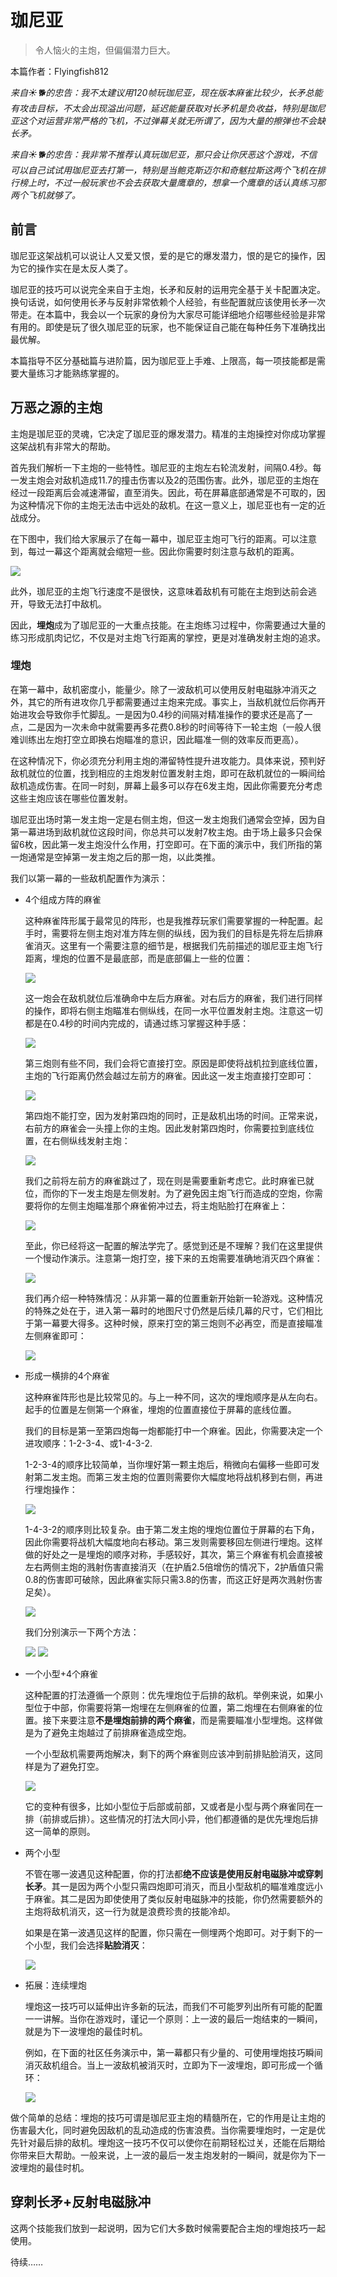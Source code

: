 # 珈尼亚

> 令人恼火的主炮，但偏偏潜力巨大。

本篇作者：Flyingfish812

*来自☀🐕的忠告：我不太建议用120帧玩珈尼亚，现在版本麻雀比较少，长矛总能有攻击目标，不太会出现溢出问题，延迟能量获取对长矛机是负收益，特别是珈尼亚这个对运营非常严格的飞机，不过弹幕关就无所谓了，因为大量的擦弹也不会缺长矛。*

*来自☀🐕的忠告：我非常不推荐认真玩珈尼亚，那只会让你厌恶这个游戏，不信可以自己试试用珈尼亚去打第一，特别是当鲍克斯迈尔和奇魃拉斯这两个飞机在排行榜上时，不过一般玩家也不会去获取大量鹰章的，想拿一个鹰章的话认真练习那两个飞机就够了。*

## 前言

珈尼亚这架战机可以说让人又爱又恨，爱的是它的爆发潜力，恨的是它的操作，因为它的操作实在是太反人类了。

珈尼亚的技巧可以说完全来自于主炮，长矛和反射的运用完全基于关卡配置决定。换句话说，如何使用长矛与反射非常依赖个人经验，有些配置就应该使用长矛一次带走。在本篇中，我会以一个玩家的身份为大家尽可能详细地介绍哪些经验是非常有用的。即使是玩了很久珈尼亚的玩家，也不能保证自己能在每种任务下准确找出最优解。

本篇指导不区分基础篇与进阶篇，因为珈尼亚上手难、上限高，每一项技能都是需要大量练习才能熟练掌握的。

## 万恶之源的主炮

主炮是珈尼亚的灵魂，它决定了珈尼亚的爆发潜力。精准的主炮操控对你成功掌握这架战机有非常大的帮助。

首先我们解析一下主炮的一些特性。珈尼亚的主炮左右轮流发射，间隔0.4秒。每一发主炮会对敌机造成11.7的撞击伤害以及2的范围伤害。此外，珈尼亚的主炮在经过一段距离后会减速滞留，直至消失。因此，苟在屏幕底部通常是不可取的，因为这种情况下你的主炮无法击中远处的敌机。在这一意义上，珈尼亚也有一定的近战成分。

在下图中，我们给大家展示了在每一幕中，珈尼亚主炮可飞行的距离。可以注意到，每过一幕这个距离就会缩短一些。因此你需要时刻注意与敌机的距离。

<img src="/JeriaCB/jeria12.jpg" style={{zoom:0.5}}/>

此外，珈尼亚的主炮飞行速度不是很快，这意味着敌机有可能在主炮到达前会逃开，导致无法打中敌机。

因此，**埋炮**成为了珈尼亚的一大重点技能。在主炮练习过程中，你需要通过大量的练习形成肌肉记忆，不仅是对主炮飞行距离的掌控，更是对准确发射主炮的追求。

### 埋炮

在第一幕中，敌机密度小，能量少。除了一波敌机可以使用反射电磁脉冲消灭之外，其它的所有进攻你几乎都需要通过主炮来完成。事实上，当敌机就位后你再开始进攻会导致你手忙脚乱。一是因为0.4秒的间隔对精准操作的要求还是高了一点，二是因为一次未命中就需要再多花费0.8秒的时间等待下一轮主炮（一般人很难训练出左炮打空立即换右炮瞄准的意识，因此瞄准一侧的效率反而更高）。

在这种情况下，你必须充分利用主炮的滞留特性提升进攻能力。具体来说，预判好敌机就位的位置，找到相应的主炮发射位置发射主炮，即可在敌机就位的一瞬间给敌机造成伤害。在同一时刻，屏幕上最多可以存在6发主炮，因此你需要充分考虑这些主炮应该在哪些位置发射。

珈尼亚出场时第一发主炮一定是右侧主炮，但这一发主炮我们通常会空掉，因为自第一幕进场到敌机就位这段时间，你总共可以发射7枚主炮。由于场上最多只会保留6枚，因此第一发主炮没什么作用，打空即可。在下面的演示中，我们所指的第一炮通常是空掉第一发主炮之后的那一炮，以此类推。

我们以第一幕的一些敌机配置作为演示：

- 4个组成方阵的麻雀

    这种麻雀阵形属于最常见的阵形，也是我推荐玩家们需要掌握的一种配置。起手时，需要将左侧主炮对准方阵左侧的纵线，因为我们的目标是先将左后排麻雀消灭。这里有一个需要注意的细节是，根据我们先前描述的珈尼亚主炮飞行距离，埋炮的位置不是最底部，而是底部偏上一些的位置：

    <img src="/JeriaCB/jeria1.jpg" style={{zoom:0.5}}/>

    这一炮会在敌机就位后准确命中左后方麻雀。对右后方的麻雀，我们进行同样的操作，即将右侧主炮瞄准右侧纵线，在同一水平位置发射主炮。注意这一切都是在0.4秒的时间内完成的，请通过练习掌握这种手感：

    <img src="/JeriaCB/jeria2.jpg" style={{zoom:0.5}}/>

    第三炮则有些不同，我们会将它直接打空。原因是即使将战机拉到底线位置，主炮的飞行距离仍然会越过左前方的麻雀。因此这一发主炮直接打空即可：

    <img src="/JeriaCB/jeria3.jpg" style={{zoom:0.5}}/>

    第四炮不能打空，因为发射第四炮的同时，正是敌机出场的时间。正常来说，右前方的麻雀会一头撞上你的主炮。因此发射第四炮时，你需要拉到底线位置，在右侧纵线发射主炮：

    <img src="/JeriaCB/jeria4.jpg" style={{zoom:0.5}}/>

    我们之前将左前方的麻雀跳过了，现在则是需要重新考虑它。此时麻雀已就位，而你的下一发主炮是左侧发射。为了避免因主炮飞行而造成的空炮，你需要将你的左侧主炮瞄准那个麻雀俯冲过去，将主炮贴脸打在麻雀上：

    <img src="/JeriaCB/jeria5.jpg" style={{zoom:0.5}}/>

    至此，你已经将这一配置的解法学完了。感觉到还是不理解？我们在这里提供一个慢动作演示。注意第一炮打空，接下来的五炮需要准确地消灭四个麻雀：

    <img src="/JeriaCB/jeria6.gif" style={{zoom:1}}/>

    我们再介绍一种特殊情况：从非第一幕的位置重新开始新一轮游戏。这种情况的特殊之处在于，进入第一幕时的地图尺寸仍然是后续几幕的尺寸，它们相比于第一幕要大得多。这种时候，原来打空的第三炮则不必再空，而是直接瞄准左侧麻雀即可：

    <img src="/JeriaCB/jeria7.gif" style={{zoom:1}}/>

- 形成一横排的4个麻雀

    这种麻雀阵形也是比较常见的。与上一种不同，这次的埋炮顺序是从左向右。起手的位置是左侧第一个麻雀，埋炮的位置直接位于屏幕的底线位置。

    我们的目标是第一至第四炮每一炮都能打中一个麻雀。因此，你需要决定一个进攻顺序：1-2-3-4、或1-4-3-2.

    1-2-3-4的顺序比较简单，当你埋好第一颗主炮后，稍微向右偏移一些即可发射第二发主炮。而第三发主炮的位置则需要你大幅度地将战机移到右侧，再进行埋炮操作：

    <img src="/JeriaCB/jeria8.jpg" style={{zoom:0.5}}/>

    1-4-3-2的顺序则比较复杂。由于第二发主炮的埋炮位置位于屏幕的右下角，因此你需要将战机大幅度地向右移动。第三发则需要移回左侧进行埋炮。这样做的好处之一是埋炮的顺序对称，手感较好，其次，第三个麻雀有机会直接被左右两侧主炮的溅射伤害直接消灭（在护盾2.5倍增伤的情况下，2护盾值只需0.8的伤害即可破除，因此麻雀实际只需3.8的伤害，而这正好是两次溅射伤害足矣）。

    <img src="/JeriaCB/jeria9.jpg" style={{zoom:0.5}}/>

    我们分别演示一下两个方法：

    <img src="/JeriaCB/jeria10.gif" style={{zoom:1}}/>

    <img src="/JeriaCB/jeria11.gif" style={{zoom:1}}/>

- 一个小型+4个麻雀

    这种配置的打法遵循一个原则：优先埋炮位于后排的敌机。举例来说，如果小型位于中部，你需要将第一炮埋在左侧麻雀的位置，第二炮埋在右侧麻雀的位置。接下来要注意**不是埋炮前排的两个麻雀**，而是需要瞄准小型埋炮。这样做是为了避免主炮越过了前排麻雀造成空炮。

    一个小型敌机需要两炮解决，剩下的两个麻雀则应该冲到前排贴脸消灭，这同样是为了避免打空。

    <img src="/JeriaCB/jeria13.gif" style={{zoom:0.5}}/>

    它的变种有很多，比如小型位于后部或前部，又或者是小型与两个麻雀同在一排（前排或后排）。这些情况的打法大同小异，他们都遵循的是优先埋炮后排这一简单的原则。

- 两个小型

    不管在哪一波遇见这种配置，你的打法都**绝不应该是使用反射电磁脉冲或穿刺长矛**。其一是因为两个小型只需四炮即可消灭，而且小型敌机的瞄准难度远小于麻雀。其二是因为即使使用了类似反射电磁脉冲的技能，你仍然需要额外的主炮将敌机消灭，这一行为就是浪费珍贵的技能冷却。

    如果是在第一波遇见这样的配置，你只需在一侧埋两个炮即可。对于剩下的一个小型，我们会选择**贴脸消灭**：

    <img src="/JeriaCB/jeria14.gif" style={{zoom:0.5}}/>

- 拓展：连续埋炮

    埋炮这一技巧可以延伸出许多新的玩法，而我们不可能罗列出所有可能的配置一一讲解。当你在游戏时，谨记一个原则：上一波的最后一炮结束的一瞬间，就是为下一波埋炮的最佳时机。

    例如，在下面的社区任务演示中，第一幕都只有少量的、可使用埋炮技巧瞬间消灭敌机组合。当上一波敌机被消灭时，立即为下一波埋炮，即可形成一个循环：

    <img src="/JeriaCB/jeria15.gif" style={{zoom:0.5}}/>

做个简单的总结：埋炮的技巧可谓是珈尼亚主炮的精髓所在，它的作用是让主炮的伤害最大化，同时避免因敌机的乱动造成的伤害浪费。当你需要埋炮时，一定是优先针对最后排的敌机。埋炮这一技巧不仅可以使你在前期轻松过关，还能在后期给你带来巨大帮助。一般来说，上一波的最后一发主炮发射的一瞬间，就是你为下一波埋炮的最佳时机。

## 穿刺长矛+反射电磁脉冲

这两个技能我们放到一起说明，因为它们大多数时候需要配合主炮的埋炮技巧一起使用。

待续……